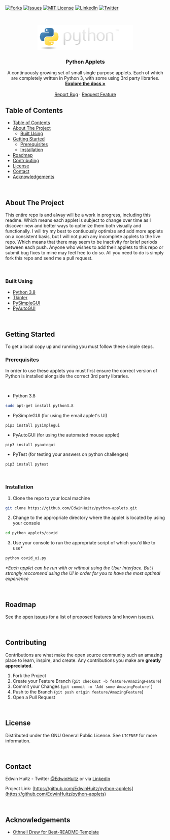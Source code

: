 <!-- PROJECT SHIELDS -->
[![Forks][forks-shield]][forks-url]
[![Issues][issues-shield]][issues-url]
[![MIT License][license-shield]][license-url]
[![LinkedIn][linkedin-shield]][linkedin-url]
[![Twitter][twitter-shield]][twitter-url]

<!-- PROJECT LOGO -->
<br />
<p align="center">
  <a href="https://github.com/EdwinHuitz/python-applets">
    <img src="images/python_logo.png" alt="Logo" width="300" height="80">
  </a>
  <h3 align="center">Python Applets</h3>

  <p align="center">
    A continuously growing set of small single purpose applets. Each of which are completely written in Python 3, with some using 3rd party libraries.
    <br />
    <a href="https://github.com/EdwinHuitz/python-applets"><strong>Explore the docs »</strong></a>
    <br />
    <br />
    <a href="https://github.com/EdwinHuitz/python-applets/issues">Report Bug</a>
    ·
    <a href="https://github.com/EdwinHuitz/python-applets/issues">Request Feature</a>
  </p>
</p>


<!-- TABLE OF CONTENTS -->
## Table of Contents

- [Table of Contents](#table-of-contents)
- [About The Project](#about-the-project)
  - [Built Using](#built-using)
- [Getting Started](#getting-started)
  - [Prerequisites](#prerequisites)
  - [Installation](#installation)
- [Roadmap](#roadmap)
- [Contributing](#contributing)
- [License](#license)
- [Contact](#contact)
- [Acknowledgements](#acknowledgements)

<br/>

<!-- ABOUT THE PROJECT -->
## About The Project

<!-- [![Product Name Screen Shot][product-screenshot]](https://example.com) -->

This entire repo is and alway will be a work in progress, including this readme. Which means each applet is subject to change over time as I discover new and better ways to optimize them both visually and functionally. I will try my best to contiuously optimize and add more applets on a consistent basis, but I will not push any incomplete applets to the live repo. Which means that there may seem to be inactivity for brief periods between each push. Anyone who wishes to add their applets to this repo or submit bug fixes to mine may feel free to do so. All you need to do is simply fork this repo and send me a pull request.


<br/>

### Built Using

* [Python 3.8](https://www.python.org/)
* [Tkinter](https://docs.python.org/3/library/tkinter.html)
* [PySimpleGUI](https://github.com/PySimpleGUI/PySimpleGUI)
* [PyAutoGUI](https://github.com/asweigart/pyautogui)

<br/>

<!-- GETTING STARTED -->
## Getting Started

To get a local copy up and running you must follow these simple steps.

### Prerequisites

In order to use these applets you must first ensure the correct version of Python is installed alongside the correct 3rd party libraries.

<br/>

* Python 3.8
```sh
sudo apt-get install python3.8
```
* PySimpleGUI (for using the email applet's UI)
```
pip3 install pysimplegui
```
* PyAutoGUI (for using the automated mouse applet)
```
pip3 install pyautogui
```
* PyTest (for testing your answers on python challenges)
```
pip3 install pytest
```

<br/>

### Installation

1. Clone the repo to your local machine
```sh
git clone https://github.com/EdwinHuitz/python-applets.git
```

2. Change to the appropriate directory where the applet is located by using your console
```sh
cd python_applets/covid
```

3. Use your console to run the appropriate script of which you'd like to use*
```sh
python covid_ui.py
```

_*Each applet can be run with or without using the User Interface. But I strongly reccomend using the UI in order for you to have the most optimal experience_

<br/>

<!-- USAGE EXAMPLES -->
<!-- ## Usage

Use this space to show useful examples of how a project can be used. Additional screenshots, code examples and demos work well in this space. You may also link to more resources.

_For more examples, please refer to the [Documentation](https://example.com)_

<br/>

<!-- ROADMAP -->
## Roadmap

See the [open issues](https://github.com/EdwinHuitz/python-applets/issues) for a list of proposed features (and known issues).

<br/>

<!-- CONTRIBUTING -->
## Contributing

Contributions are what make the open source community such an amazing place to learn, inspire, and create. Any contributions you make are **greatly appreciated**.

1. Fork the Project
2. Create your Feature Branch (`git checkout -b feature/AmazingFeature`)
3. Commit your Changes (`git commit -m 'Add some AmazingFeature'`)
4. Push to the Branch (`git push origin feature/AmazingFeature`)
5. Open a Pull Request

<br/>

<!-- LICENSE -->
## License

Distributed under the GNU General Public License. See `LICENSE` for more information.

<br/>

<!-- CONTACT -->
## Contact

Edwin Huitz - Twitter [@EdwinHuitz](https://twitter.com/EdwinHuitz) or via [LinkedIn](https://www.linkedin.com/in/edwin-huitz)

Project Link: [https://github.com/EdwinHuitz/python-applets](https://github.com/EdwinHuitz/python-applets)

<br/>

<!-- ACKNOWLEDGEMENTS -->
## Acknowledgements
* [Othneil Drew for Best-README-Template](https://github.com/othneildrew/Best-README-Template)


<!-- MARKDOWN LINKS & IMAGES -->
<!-- https://www.markdownguide.org/basic-syntax/#reference-style-links -->
[linkedin-shield]: https://img.shields.io/badge/-LinkedIn-black.svg?style=flat-round&logo=linkedin&colorB=555
[linkedin-url]: https://www.linkedin.com/in/edwin-huitz/

[issues-shield]: https://img.shields.io/github/issues/EdwinHuitz/python-applets
[issues-url]: https://github.com/EdwinHuitz/python-applets/issues

[license-shield]: https://img.shields.io/github/license/EdwinHuitz/python-applets
[license-url]: https://github.com/EdwinHuitz/python-applets/blob/main/LICENSE.txt

[forks-shield]:https://img.shields.io/github/forks/EdwinHuitz/python-applets
[forks-url]:https://github.com/EdwinHuitz/python-applets/forks

[twitter-shield]:https://img.shields.io/twitter/url?style=social&url=https%3A%2F%2Ftwitter.com%2FEdwinHuitz
[twitter-url]:https://twitter.com/EdwinHuitz

[product-screenshot]: images/screenshot.png

